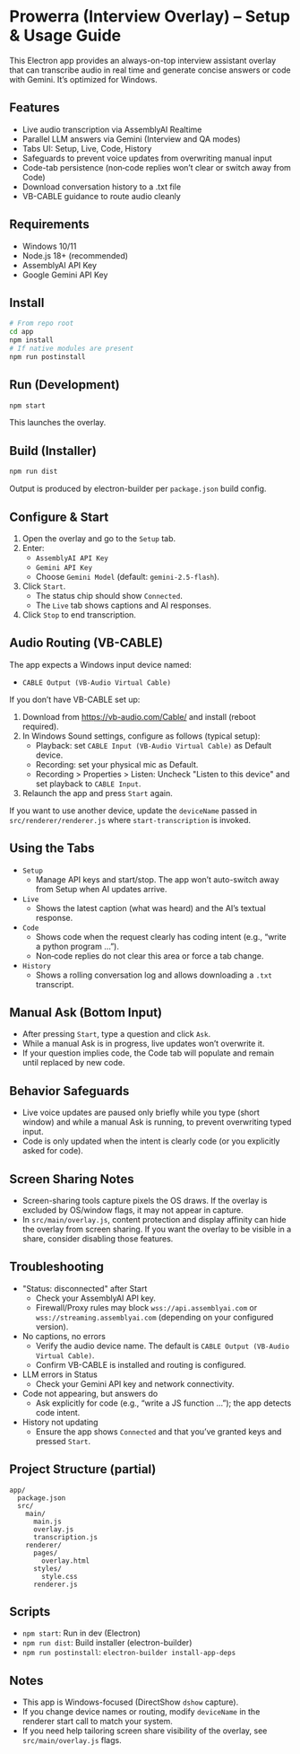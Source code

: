 # Prowerra (Interview Overlay) – Setup & Usage Guide

This Electron app provides an always-on-top interview assistant overlay that can transcribe audio in real time and generate concise answers or code with Gemini. It’s optimized for Windows.

## Features
- Live audio transcription via AssemblyAI Realtime
- Parallel LLM answers via Gemini (Interview and QA modes)
- Tabs UI: Setup, Live, Code, History
- Safeguards to prevent voice updates from overwriting manual input
- Code-tab persistence (non‑code replies won’t clear or switch away from Code)
- Download conversation history to a .txt file
- VB-CABLE guidance to route audio cleanly

## Requirements
- Windows 10/11
- Node.js 18+ (recommended)
- AssemblyAI API Key
- Google Gemini API Key

## Install
```bash
# From repo root
cd app
npm install
# If native modules are present
npm run postinstall
```

## Run (Development)
```bash
npm start
```
This launches the overlay.

## Build (Installer)
```bash
npm run dist
```
Output is produced by electron-builder per `package.json` build config.

## Configure & Start
1. Open the overlay and go to the `Setup` tab.
2. Enter:
   - `AssemblyAI API Key`
   - `Gemini API Key`
   - Choose `Gemini Model` (default: `gemini-2.5-flash`).
3. Click `Start`.
   - The status chip should show `Connected`.
   - The `Live` tab shows captions and AI responses.
4. Click `Stop` to end transcription.

## Audio Routing (VB-CABLE)
The app expects a Windows input device named:
- `CABLE Output (VB-Audio Virtual Cable)`

If you don’t have VB-CABLE set up:
1. Download from https://vb-audio.com/Cable/ and install (reboot required).
2. In Windows Sound settings, configure as follows (typical setup):
   - Playback: set `CABLE Input (VB-Audio Virtual Cable)` as Default device.
   - Recording: set your physical mic as Default.
   - Recording > Properties > Listen: Uncheck "Listen to this device" and set playback to `CABLE Input`.
3. Relaunch the app and press `Start` again.

If you want to use another device, update the `deviceName` passed in `src/renderer/renderer.js` where `start-transcription` is invoked.

## Using the Tabs
- `Setup`
  - Manage API keys and start/stop. The app won’t auto-switch away from Setup when AI updates arrive.
- `Live`
  - Shows the latest caption (what was heard) and the AI’s textual response.
- `Code`
  - Shows code when the request clearly has coding intent (e.g., “write a python program …”).
  - Non‑code replies do not clear this area or force a tab change.
- `History`
  - Shows a rolling conversation log and allows downloading a `.txt` transcript.

## Manual Ask (Bottom Input)
- After pressing `Start`, type a question and click `Ask`.
- While a manual Ask is in progress, live updates won’t overwrite it.
- If your question implies code, the Code tab will populate and remain until replaced by new code.

## Behavior Safeguards
- Live voice updates are paused only briefly while you type (short window) and while a manual Ask is running, to prevent overwriting typed input.
- Code is only updated when the intent is clearly code (or you explicitly asked for code).

## Screen Sharing Notes
- Screen-sharing tools capture pixels the OS draws. If the overlay is excluded by OS/window flags, it may not appear in capture.
- In `src/main/overlay.js`, content protection and display affinity can hide the overlay from screen sharing. If you want the overlay to be visible in a share, consider disabling those features.

## Troubleshooting
- "Status: disconnected" after Start
  - Check your AssemblyAI API key.
  - Firewall/Proxy rules may block `wss://api.assemblyai.com` or `wss://streaming.assemblyai.com` (depending on your configured version).
- No captions, no errors
  - Verify the audio device name. The default is `CABLE Output (VB-Audio Virtual Cable)`.
  - Confirm VB-CABLE is installed and routing is configured.
- LLM errors in Status
  - Check your Gemini API key and network connectivity.
- Code not appearing, but answers do
  - Ask explicitly for code (e.g., “write a JS function …”); the app detects code intent.
- History not updating
  - Ensure the app shows `Connected` and that you’ve granted keys and pressed `Start`.

## Project Structure (partial)
```
app/
  package.json
  src/
    main/
      main.js
      overlay.js
      transcription.js
    renderer/
      pages/
        overlay.html
      styles/
        style.css
      renderer.js
```

## Scripts
- `npm start`: Run in dev (Electron)
- `npm run dist`: Build installer (electron-builder)
- `npm run postinstall`: `electron-builder install-app-deps`

## Notes
- This app is Windows-focused (DirectShow `dshow` capture).
- If you change device names or routing, modify `deviceName` in the renderer start call to match your system.
- If you need help tailoring screen share visibility of the overlay, see `src/main/overlay.js` flags.

